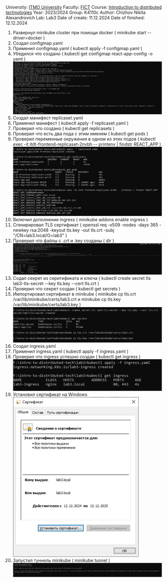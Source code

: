 University: [ITMO University](https://itmo.ru/ru/)
Faculty: [FICT](https://fict.itmo.ru)
Course: [Introduction to distributed technologies](https://github.com/itmo-ict-faculty/introduction-to-distributed-technologies)
Year: 2023/2024
Group: K4110c
Author: Chizhov Nikita Alexandrovich
Lab: Lab3
Date of create: 11.12.2024
Date of finished: 12.12.2024  

1. Развернул minikube cluster при помощи docker ( minikube start --driver=docker )
2. Создал configmap.yaml
3. Применил configmap.yaml ( kubectl apply -f configmap.yaml )
4. Убедился что создано ( kubectl get configmap react-app-config -o yaml )
   ![1](img/1.jpg)
5. Создал манифест replicaset.yaml
6. Применил манифест ( kubectl apply -f replicaset.yaml )
7. Проверил что создано ( kubectl get replicasets )
8. Проверил что есть два пода с этим именем ( kubectl get pods )
9. Проверил переменные окружения в одном из этих подов ( kubectl exec -it itdt-frontend-replicaset-2nvbh -- printenv | findstr REACT_APP )  
   ![2](img/2.jpg)  
10. Включил дополнение ingress ( minikube addons enable ingress )
11. Сгенирировал TLS сертификат ( openssl req -x509 -nodes -days 365 -newkey rsa:2048 -keyout tls.key -out tls.crt -subj "/CN=lab3.local/O=lab3" )
12. Проверил что файлы с .crt и .key созданы ( dir )  
    ![3](img/3.jpg)  
13. Содал секрет из серитификата и ключа ( kubectl create secret tls lab3-tls-secret --key tls.key --cert tls.crt )
14. Проверил что секрет создан ( kubectl get secrets )
15. Импортировал сертификат в minikube ( minikube cp tls.crt /var/lib/minikube/certs/lab3.crt и minikube cp tls.key /var/lib/minikube/certs/lab3.key )  
    ![4](img/4.jpg)  
16. Создал ingress.yaml
17. Применил ingress.yaml ( kubectl apply -f ingress.yaml )
18. Проверил что ingress успешно создан ( kubectl get ingress )  
    ![5](img/5.jpg)  
19. Установил сертификат на Windows  
    ![6](img/6.jpg)  
20. Запустил туннель minikube ( minikube tunnel )  
    ![7](img/7.jpg)  
